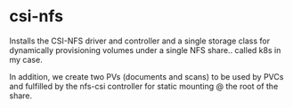 # csi-nfs

Installs the CSI-NFS driver and controller and a single storage class for dynamically provisioning volumes under a single NFS share.. called k8s in my case.

In addition, we create two PVs (documents and scans) to be used by PVCs and fulfilled by the nfs-csi controller for static mounting @ the root of the share.
